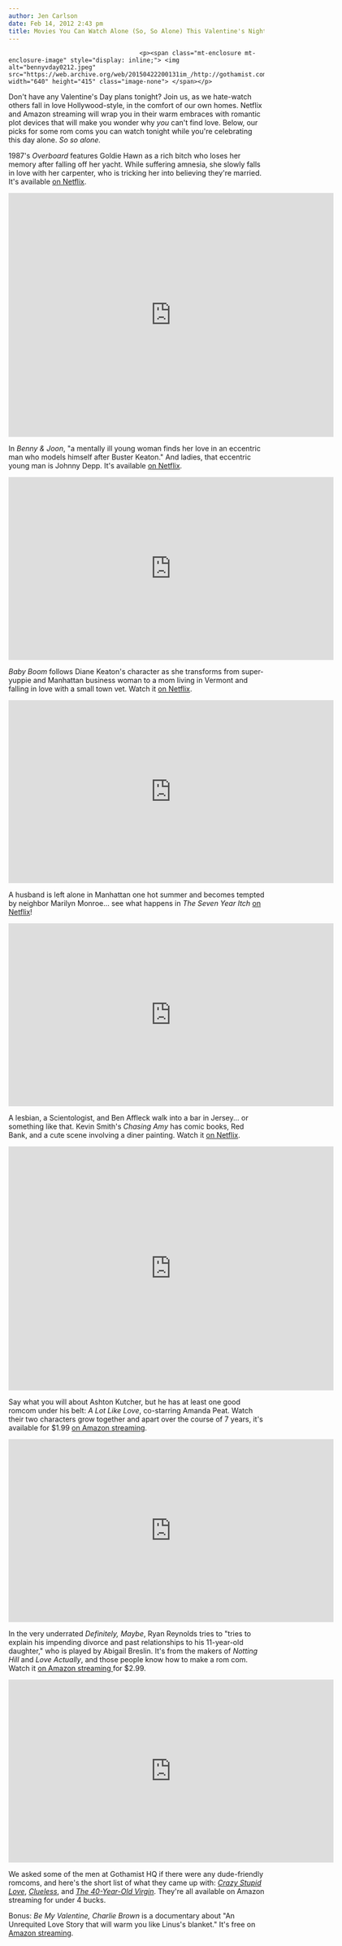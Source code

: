 ```yaml
---
author: Jen Carlson
date: Feb 14, 2012 2:43 pm
title: Movies You Can Watch Alone (So, So Alone) This Valentine's Night
---
```


	
										<p><span class="mt-enclosure mt-enclosure-image" style="display: inline;"> <img alt="bennyvday0212.jpeg" src="https://web.archive.org/web/20150422200131im_/http://gothamist.com/attachments/arts_jen/bennyvday0212.jpeg" width="640" height="415" class="image-none"> </span></p>

<p>Don&apos;t have any Valentine&apos;s Day plans tonight? Join us, as we hate-watch others fall in love Hollywood-style, in the comfort of our own homes. Netflix and Amazon streaming will wrap you in their warm embraces with romantic plot devices that will make you wonder why <em>you</em> can&apos;t find love. Below, our picks for some rom coms you can watch tonight while you&apos;re celebrating this day alone. <em>So so alone.</em> </p>

<p>1987&apos;s <em>Overboard</em> features Goldie Hawn as a rich bitch who loses her memory after falling off her yacht. While suffering amnesia, she slowly falls in love with her carpenter, who is tricking her into believing they&apos;re married. It&apos;s available <a href="https://web.archive.org/web/20150422200131/http://movies.netflix.com/WiPlayer?movieid=836786&amp;trkid=4454637&amp;t=Overboard">on Netflix</a>.</p>

<p><iframe width="640" height="480" src="https://web.archive.org/web/20150422200131if_/http://www.youtube.com/embed/YfBuaRgos1o" frameborder="0" allowfullscreen></iframe></p>

<p>In <em>Benny &amp; Joon</em>, &quot;a mentally ill young woman finds her love in an eccentric man who models himself after Buster Keaton.&quot; And ladies, that eccentric young man is Johnny Depp. It&apos;s available <a href="https://web.archive.org/web/20150422200131/http://movies.netflix.com/WiPlayer?movieid=60003598&amp;trkid=4454637&amp;t=Benny+and+Joon">on Netflix</a>.</p>

<p><iframe width="640" height="360" src="https://web.archive.org/web/20150422200131if_/http://www.youtube.com/embed/-ZFJ7WBP7w8" frameborder="0" allowfullscreen></iframe></p>

<p><em>Baby Boom</em> follows Diane Keaton&apos;s character as she transforms from super-yuppie and Manhattan business woman to a mom living in Vermont and falling in love with a small town vet.  Watch it <a href="https://web.archive.org/web/20150422200131/http://movies.netflix.com/WiPlayer?movieid=60003876&amp;trkid=4454637&amp;t=Baby+Boom">on Netflix</a>.</p>

<p><iframe width="640" height="360" src="https://web.archive.org/web/20150422200131if_/http://www.youtube.com/embed/I8T6WgQoNvs" frameborder="0" allowfullscreen></iframe></p>

<p>A husband is left alone in Manhattan one hot summer and becomes tempted by neighbor Marilyn Monroe... see what happens in <em>The Seven Year Itch</em> <a href="https://web.archive.org/web/20150422200131/http://movies.netflix.com/WiPlayer?movieid=60004542&amp;trkid=4454637&amp;t=The+Seven+Year+Itch">on Netflix</a>!</p>

<p><iframe width="640" height="360" src="https://web.archive.org/web/20150422200131if_/http://www.youtube.com/embed/fJgC549mpRk" frameborder="0" allowfullscreen></iframe></p>

<p>A lesbian, a Scientologist, and Ben Affleck walk into a bar in Jersey... or something like that. Kevin Smith&apos;s <em>Chasing Amy</em> has comic books, Red Bank, and a cute scene involving a diner painting. Watch it <a href="https://web.archive.org/web/20150422200131/http://movies.netflix.com/WiPlayer?movieid=1151188&amp;trkid=4427061&amp;t=Chasing+Amy">on Netflix</a>.</p>

<p><iframe width="640" height="480" src="https://web.archive.org/web/20150422200131if_/http://www.youtube.com/embed/PBlA_fsi_VE" frameborder="0" allowfullscreen></iframe></p>

<p>Say what you will about Ashton Kutcher, but he has at least one good romcom under his belt: <em>A Lot Like Love</em>, co-starring Amanda Peat. Watch their two characters grow together and apart over the course of 7 years, it&apos;s available for $1.99 <a href="https://web.archive.org/web/20150422200131/http://www.amazon.com/A-Lot-Like-Love/dp/B006RXQ5DU/ref=sr_1_1?s=instant-video&amp;ie=UTF8&amp;qid=1329233437&amp;sr=1-1">on Amazon streaming</a>.</p>

<p><iframe width="640" height="360" src="https://web.archive.org/web/20150422200131if_/http://www.youtube.com/embed/MRPr34vEbC8" frameborder="0" allowfullscreen></iframe></p>

<p>In the very underrated <em>Definitely, Maybe</em>, Ryan Reynolds tries to &quot;tries to explain his impending divorce and past relationships to his 11-year-old daughter,&quot; who is played by Abigail Breslin. It&apos;s from the makers of <em>Notting Hill</em> and <em>Love Actually</em>, and those people know how to make a rom com. Watch it <a href="https://web.archive.org/web/20150422200131/http://www.amazon.com/Definitely-Maybe/dp/B001D23BBO/ref=sr_1_1?s=instant-video&amp;ie=UTF8&amp;qid=1329233457&amp;sr=1-1">on Amazon streaming </a> for $2.99. </p>

<p><iframe width="640" height="360" src="https://web.archive.org/web/20150422200131if_/http://www.youtube.com/embed/NfUwvTvzrg8" frameborder="0" allowfullscreen></iframe></p>

<p>We asked some of the men at Gothamist HQ if there were any dude-friendly romcoms, and here&apos;s the short list of what they came up with: <a href="https://web.archive.org/web/20150422200131/http://www.amazon.com/Crazy-Stupid-Love/dp/B0060V1WJ6/ref=sr_1_1?s=instant-video&amp;ie=UTF8&amp;qid=1329236113&amp;sr=1-1"><em>Crazy Stupid Love</em></a>, <a href="https://web.archive.org/web/20150422200131/http://www.amazon.com/Clueless/dp/B001JYIJAY/ref=sr_1_1?s=instant-video&amp;ie=UTF8&amp;qid=1329236177&amp;sr=1-1"><em>Clueless</em></a>, and <a href="https://web.archive.org/web/20150422200131/http://www.amazon.com/The-40-Year-Old-Virgin-Unrated/dp/B002NWUBDY/ref=sr_1_1?s=instant-video&amp;ie=UTF8&amp;qid=1329236146&amp;sr=1-1"><em>The 40-Year-Old Virgin</em></a>. They&apos;re all available on Amazon streaming for under 4 bucks.</p>

<p>Bonus: <em>Be My Valentine, Charlie Brown</em> is a documentary about &quot;An Unrequited Love Story that will warm you like Linus&apos;s blanket.&quot; It&apos;s free on <a href="https://web.archive.org/web/20150422200131/http://www.amazon.com/Unlucky-in-Love/dp/B0013LHSQY/ref=sr_1_1?s=instant-video&amp;ie=UTF8&amp;qid=1329236641&amp;sr=1-1">Amazon streaming</a>.</p>					
										
									
				